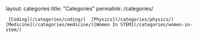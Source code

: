 
  layout: categories
  title: "Categories"
  permalink: /categories/



     [Coding](/categories/coding/)  [Physics](/categories/physics/) [Medicine](/categories/medicine/)[Women In STEM](/categories/women-in-stem/)
